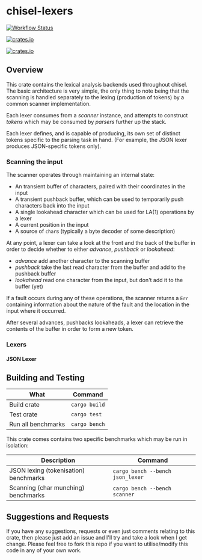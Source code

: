 # chisel-lexers

[![Workflow Status](https://img.shields.io/github/actions/workflow/status/jonnycoombes/chisel-core/rust.yml)](https://img.shields.io/github/actions/workflow/status/jonnycoombes/chisel-core/rust.yml)

[![crates.io](https://img.shields.io/crates/v/chisel-lexers.svg)](https://crates.io/crates/chisel-lexers)

[![crates.io](https://img.shields.io/crates/l/chisel-lexers.svg)](https://crates.io/crates/chisel-lexers)

## Overview
This crate contains the lexical analysis backends used throughout chisel. The basic architecture
is very simple, the only thing to note being that the scanning is handled separately to the
lexing (production of tokens) by a common scanner implementation.

Each lexer consumes from a *scanner* instance, and attempts to construct *tokens* which may be
consumed by *parsers* further up the stack.

Each lexer defines, and is capable of producing, its own set of distinct tokens
specific to the parsing task in hand.  (For example, the JSON lexer produces JSON-specific
tokens only).

### Scanning the input
The scanner operates through maintaining an internal state:

- An transient buffer of characters, paired with their coordinates in the input
- A transient pushback buffer, which can be used to temporarily push characters back into the input
- A single lookahead character which can be used for LA(1) operations by a lexer
- A current position in the input
- A source of `char`s (typically a byte decoder of some description)

At any point, a lexer can take a look at the front and the back of the buffer in order to decide
whether to either *advance*, *pushback* or *lookahead*:

- *advance* add another character to the scanning buffer
- *pushback* take the last read character from the buffer and add to the pushback buffer
- *lookahead* read one character from the input, but don't add it to the buffer (yet)

If a fault occurs during any of these operations, the scanner returns a `Err` containing
information about the nature of the fault and the location in the input where it occurred.

After several advances, pushbacks lookaheads, a lexer can retrieve the contents of the buffer
in order to form a new token.

### Lexers

#### JSON Lexer



## Building and Testing

| What               | Command       |
|--------------------|---------------|
| Build crate        | `cargo build` |
| Test crate         | `cargo test`  |
| Run all benchmarks | `cargo bench` |

This crate comes contains two specific benchmarks which may be run in isolation:

| Description                           | Command                          |
|---------------------------------------|----------------------------------|
| JSON lexing (tokenisation) benchmarks | `cargo bench --bench json_lexer` |
| Scanning (char munching) benchmarks   | `cargo bench --bench scanner`    |

## Suggestions and Requests

If you have any suggestions, requests or even just comments relating to this crate, then please just add an issue and
I'll try and take a look when I get change.  Please feel free to fork this repo if you want to utilise/modify this code
in any of your own work.
